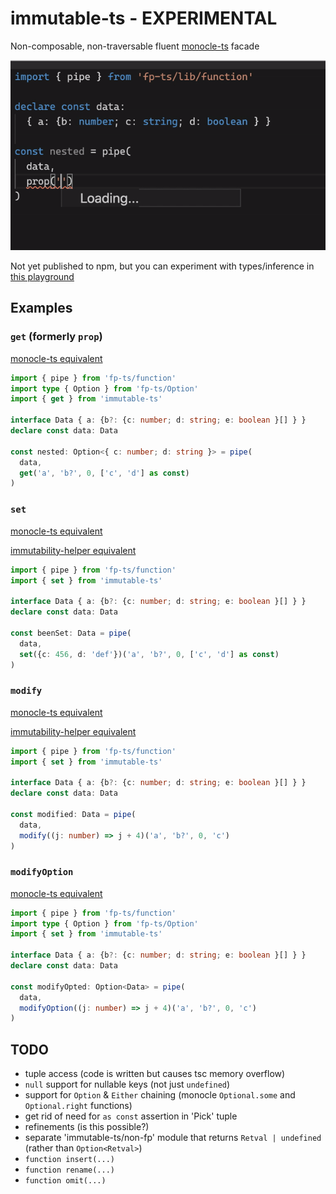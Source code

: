# immutable-ts - EXPERIMENTAL

Non-composable, non-traversable fluent [monocle-ts](https://github.com/gcanti/monocle-ts) facade

![prop video](readme-vid.gif)

Not yet published to npm, but you can experiment with types/inference in [this playground](https://www.typescriptlang.org/play?#code/JYWwDg9gTgLgBAbzmYYCmcC+cBmUIhwDkOYAtDAM4D0ANsAEbU4CuAdgMYzARtEBQ-ACZoOtAIZQMHXpXhDxMcQC5EcFYgYB+VQg6q2LEAzRQA3HCGq5UYGwDmFtKoYQItNOLZYA2gF0sLEEZNjk4NjQ5NCE4AF5kVDQACn44S0VxABo4VOR8MCSicSJsom0SuAAGbJ8iDgqiISIA8Uo4ELkASn5uwT7+akGh4eoB6jgYAE90NsGxkaHBETFJaVl4MHzVAB5cgEk2HFNM3IAFRQALODQADxg0NiE23LTB8NFIyklJiYh1WloEAA7nA7EcpJw0C84OcYBdKNsDuCAHzXO4PJ5wJKGYymOAAHzgNjs9gJcCk4iEvFoP2JDn8nX8OTSLLgWhhlwRSNMqOhaQMaAAbqZ+MikgA6SVgS6qWEXTpxVFJCAMABWqm5UAVsVRAHFgMKAPJgGDbACCMDliMOxw5cOR2TlyMEdnuUBw4g4GAAygQ0ObUQhchSqWwaXAAPpKeyqIi+kBoARpEPUn6C8S0FjOOBm-iYfiu0wer1wAByvAwSBTYZ+UfEMeI5YiRCCU3QcGN3F4AbicHj-rNqMJTah-DbGAAEq0AKqPSLAKRCADSaEmCMHvbNaPujzaOJMUFy7JgUCzuVUW9uO8xdPs0OPp6hrIv24xbVc7k8bD5bImj5-L5Xm+ML4CAwCUP6XiTM6rKsg+Z6wSyqgerQEGCOOdrwrsaRmtkZxSIKr67nA7AANZsMCbBMvE-gnGkK5rr2pGrhAOA5nRHYmgxbTxJ2DGsQGoq9rkU6ULOIiUAu0TcT2QHEShEHMiy7I+GaARyZiqlQFA4iTNsZEUUCbDIn4P7sma2m6XK66OgRMGwaoP5pISPiSuKpwEdk1bhtx-imYhzlYk5LLcURmIGZRwVwR2arWea2QKWgtlCtk3H2QFsGEkkfGrm0Gl7kKeJRQF7IRMKUBKRliGqIasWcvFf5ZslgrZDla7It0VVIe85XBZ13VlSKY7TBgFk6ZMcW5Je6LEWNun6Ww5GUQ6+FCmFbQRUZ1FwP4QnxLkLluR5KXhEYB7+WScVmj4+6mH4NRHZ5p24lAfj2W8hK1aqV0JRmEHNdkAAqLBgB4-E4AGzrDe2X2TThHHgZ261wB+HheBxx2EflJGLYZVEBDR925KF8TMZMrE5ntSmHZKmOpblF1ZT+iMmsjJ5ZpVsHsikXVpLOEAmtsaXI2TFO5rzymYQiTaliwALiAwHjmj4-OC2lb0PbTT3cW9nNdQKvVdf1GWqDzEtwKF2Oi2xW7FdFV0+DrmvudrDO8ubcAGyKEvG3AvQYRaVpTRxFn2HlM3hbjlG7ai+04VAYfI7t0Xi91ofh9ebQ+GCeIMdkbk5xVABKkQwBd0UMcj3k-Ek1s5oy5dc2oPinKC3gMTdZ13X4F4twE+Ymxbq7I7dh5deZyObfjv6B5cyuj-dcAl3IqJe2PVWqKrpoMaiVssTbetVfBGDY6JnZC6u6Xm+ZlpzzLcsSIrA4qxRauXxrS+l1fEsXrfcLK1vC+0FF7LxgN-DePVva8zXuhEacB9RGkFrhHMCcM7ASnv4WOuR2Ynwjm0M+SDUGdxerre8nEuxsB7NCVQODkaiVliAc0RCF7gPZJ2HglCNwAUptDDAbUBIbniEGNIjs25wDrmpMgOgcYiBwHYaIyNrpLgCGQpcyNby-gAAYABIEBLkwFoTRntIEVWoSYvMPgJGmV4XAAh29Y4W2RjohAhdIwGKMcfYxg1Dw2PoUYIWDi1HY1Hr+WhMCbGAKXIEpxujXEMXcb+SuqglywPbMDUGaBwbmknlHLautYi5AAKI3DECwEQ2EWQSI4mkCRlk9JT3ssiIAA)

## Examples

### `get` (formerly `prop`)

[monocle-ts equivalent](https://www.typescriptlang.org/play?#code/JYWwDg9gTgLgBAbzmYYCmcC+cBmUIhwDkOYAtDAM4D0ANsAEbU4CuAdgMYzARtEBQoSLDgwAnukRwA8mG68sufIRLkqdRtVny+g8NHgAqOAENKMsEoLEQvCB1poKNek2082J2gMFsYaKBwTDgwAERMYEykTAC5EBgB+OKg0EwATXloxRA44thYQBgCAbjg0uMoYKGA2AHNStDiGCAhHEzYsAG0AXUVMfjS0BxMUuA5eSrKI2LhwyP5+cbZJiDkPLzgAXmRUNAAKfjgLADpgNIAeOZMAPj2ASgAaQ5OwfDA9ohMiR+fZY9fVh8GN8nkc-ngCAA5Fi0WgmBiOUEnGqDAAeewADD8wWB-m9KB8OEQHsQ0t9+HcFktJmw0JU0OULDpzghnkdcnB8oUSmyyhUqjV6vxMNctnBVjovMdamgYO5eHs0tM7kA)

```ts
import { pipe } from 'fp-ts/function'
import type { Option } from 'fp-ts/Option'
import { get } from 'immutable-ts'

interface Data { a: {b?: {c: number; d: string; e: boolean }[] } }
declare const data: Data

const nested: Option<{ c: number; d: string }> = pipe(
  data,
  get('a', 'b?', 0, ['c', 'd'] as const)
)
```


### `set`

[monocle-ts equivalent](https://www.typescriptlang.org/play?#code/JYWwDg9gTgLgBAbzmYYCmcC+cBmUIhwDkOYAtDAM4D0ANsAEbU4CuAdgMYzARtEBQoSLDgAqOAENKcAPJhc+QkRC8IHWmgo16TOd14TaAwWxhooOCRwwARCTAmJJALkQMA-K6hoJAE160AJ6IHK5sLCAM5gDccL6ulDBQwGwA5rForgwQEBoSbFgA2gC6WFj8vmjqEt5wHLyJcfYSrnYO-Pz1bI0QYPpshnAAvMioaAAU-HCyYAB0wL4APG0SAHzjAJQANFMzs2D4YONEEkTbu3L7h8cMZzvTl3gEAHIstLQSDBr3eymVAB7jAAM5wecwOvUoxw4RC2xF8Z34Gw6XUaUTQbAAymgYK1msM4L1+oZZpQceMEKE4AAWACsADY4fF4WgcERMBtxr5mhsgA)

[immutability-helper equivalent](https://www.typescriptlang.org/play?#code/JYWwDg9gTgLgBAVzAEwIYwKZwGZQiOAclBARlQCNgAbYGATwFoALDasDKQgKG+ADtMUbKgDGWACLpUcAN5xUALjkUA-MqgZUyCP2r05o5fwQgKnANxxkygM4woAgOZWMyihAjUt-OAF8AbQBdf39uZAxRalRNOFFde2tpZSlyXnj+RP4MewwbOFSZAF5EFHQMAAo0cgAaOW44BWVZBsa4CmbWtrgABk7u7oASVDAwfWUKgDcASjgigD44CpaBgaM4ABYAVgA2Gq7V62VCCOxCfcO2tzhJgDoMA+6-acewp9a-bmegA)

```ts
import { pipe } from 'fp-ts/function'
import { set } from 'immutable-ts'

interface Data { a: {b?: {c: number; d: string; e: boolean }[] } }
declare const data: Data

const beenSet: Data = pipe(
  data,
  set({c: 456, d: 'def'})('a', 'b?', 0, ['c', 'd'] as const)
)
```

### `modify`

[monocle-ts equivalent](https://www.typescriptlang.org/play?#code/JYWwDg9gTgLgBAbzmYYCmcC+cBmUIhwDkOYAtDAM4D0ANsAEbU4CuAdgMYzARtEBQoSLDgAqOAENKcAPJhc+QkRC8IHWmgo16TOd14TaAodHjipcAJIKCxUlrqNqlgCZo23GAE8Bgj2igcCQ4MABEJGAlESQAuRAYAfjioNAkXXlovRA44thYQBgCAbjgXOMoYKGA2AHMStDiGCAgNCTYsAG0AXSwsfjd1CRS4Dl4K0oiJOPDI-n5RtnGIMH02QzgAXmRUNAAKfjhZMAA6YBcAHhmJAD5dgEoAGgOj47B8MF2iCSJH57lX96fBg-J6Hf54AgAORYtFoEgYGlBL2qbgAHrsAAy-MEnN7LT4cH78O5zBbjFQuYA4YBoMpwK6bbbofaHZarQwPOB-E4UqleXYAK021zgQoA1HAACyPLmHSzHCQfFyTEl3IA)

[immutability-helper equivalent](https://www.typescriptlang.org/play?#code/JYWwDg9gTgLgBAVzAEwIYwKZwGZQiOAclBARlQCNgAbYGATwFoALDasDKQgKG+ADtMUbKgDGWACLpUcAN5xUALjkUA-MqgZUyCP2r05o5fwQgKnANxxkygM4woAgOZWMyihAjUt-OAF8AbQBdf39uZAxRalRNOFFde2tpZSlyXnj+RP4MewwbOFSZAF5EFHQMAAo0cgAaOW44BWVZBsa4CmbWtrgABk7u7qN6gYGAElQwMH1lCoArAEo4IoA+OFm4AGo4ABYugb89xoPu47C-eaA)

```ts
import { pipe } from 'fp-ts/function'
import { set } from 'immutable-ts'

interface Data { a: {b?: {c: number; d: string; e: boolean }[] } }
declare const data: Data

const modified: Data = pipe(
  data,
  modify((j: number) => j + 4)('a', 'b?', 0, 'c')
)
```

### `modifyOption`

[monocle-ts equivalent](https://www.typescriptlang.org/play?#code/JYWwDg9gTgLgBAbzmYYCmcC+cBmUIhwDkOYAtDAM4D0ANsAEbU4CuAdgMYzARtEBQoSLDgwAnukRwA8mG68sufIRLkqdRtVny+g8NHgAqOAENKMsEoLEQvCB1poKNek2082J2gKEG4xszgASSsVUmcNJiCAEzQ2bnEBQXi0KBwTDgwAERMYEykTAC5EBgB+Yqg0E2jeWjFEDmK2FhAGVIBuOGjiyhgoYDYAc060YoYICEcTNiwAbQBdRUx+fg5eXrgIOQ8vOABeZFQ0AAp+OAsAOmBogB4cvIA+Y4BKABozy7B8MGOiEyI3h9ZBcvltfgwAe9zsC8AQAHIsWi0EwMRxQy4DWIAD2OAAZAdCwCDvr8OAD+M8VrEHCZKnA1mwNtFckU4PcTCsGRtbNFgDgxNo0N0LDo7iyHvtDuhTuctjovK84ECiTy+QLtrxjgArfYSnUAajgABY3krzkELiYfsy8pTnkA)

```ts
import { pipe } from 'fp-ts/function'
import type { Option } from 'fp-ts/Option'
import { set } from 'immutable-ts'

interface Data { a: {b?: {c: number; d: string; e: boolean }[] } }
declare const data: Data

const modifyOpted: Option<Data> = pipe(
  data,
  modifyOption((j: number) => j + 4)('a', 'b?', 0, 'c')
)
```

## TODO

- tuple access (code is written but causes tsc memory overflow)
- `null` support for nullable keys (not just `undefined`)
- support for `Option` & `Either` chaining (monocle `Optional.some` and `Optional.right` functions)
- get rid of need for `as const` assertion in 'Pick' tuple
- refinements (is this possible?)
- separate 'immutable-ts/non-fp' module that returns `Retval | undefined` (rather than `Option<Retval>`)
- `function insert(...)`
- `function rename(...)`
- `function omit(...)`